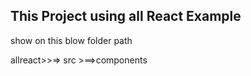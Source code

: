 ## This Project using all React Example

show on this blow folder path

allreact>>=> src >==>components
